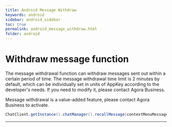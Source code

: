 ```yaml
---
title: Android Message Withdraw
keywords: android
sidebar: android_sidebar
toc: true
permalink: android_message_withdraw.html
folder: android
---
```

# Withdraw message function

The message withdrawal function can withdraw messages sent out within a certain period of time. The message withdrawal time limit is 2 minutes by default, which can be individually set in units of AppKey according to the developer's needs. If you need to modify it, please contact Agora Business.

Message withdrawal is a value-added feature, please contact Agora Business to activate.

``` java
ChatClient.getInstance().chatManager().recallMessage(contextMenuMessage);
```
------------------------------------------------------------------------
